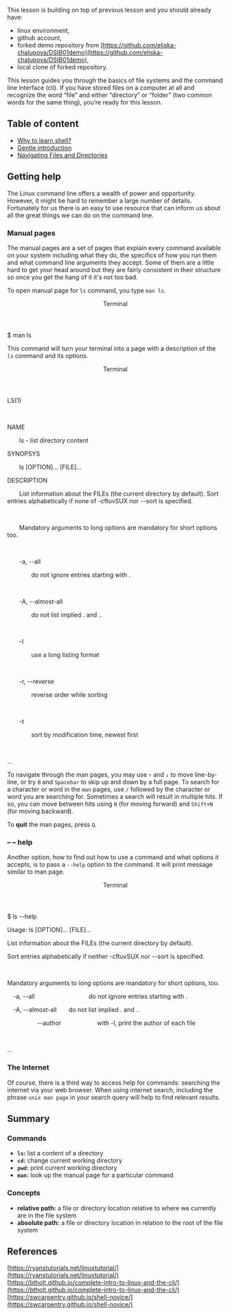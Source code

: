This lesson is building on top of previous lesson and you should already have:
 - linux environment,
 - github account,
 - forked demo repository from [https://github.com/eliska-chalupova/DSIB01demo](https://github.com/eliska-chalupova/DSIB01demo),
 - local clone of forked repository.

This lesson guides you through the basics of file systems and the command line interface (cli). If you have stored files on a computer at all and recognize the word “file” and either “directory” or “folder” (two common words for the same thing), you’re ready for this lesson.

## Table of content

- [Why to learn shell?](https://katarinagresova.github.io/DSIB01_2021/cli/motivation.html)
- [Gentle introduction](https://katarinagresova.github.io/DSIB01_2021/cli/intro.html)
- [Navigating Files and Directories](https://katarinagresova.github.io/DSIB01_2021/cli/filesystem.html)

## Getting help

The Linux command line offers a wealth of power and opportunity. However, it might be hard to remember a large number of details. Fortunately for us there is an easy to use resource that can inform us about all the great things we can do on the command line.

### Manual pages

The manual pages are a set of pages that explain every command available on your system including what they do, the specifics of how you run them and what command line arguments they accept. Some of them are a little hard to get your head around but they are fairly consistent in their structure so once you get the hang of it it's not too bad. 

To open manual page for `ls` command, you type `man ls`.

<div class="console">
  <header>
    <p>Terminal</p>
  </header>
  <div class="consolebody">
    <p>$ man ls</p>
  </div>
</div>

This command will turn your terminal into a page with a description of the `ls` command and its options.

<div class="console">
  <header>
    <p>Terminal</p>
  </header>
  <div class="consolebody">
    <p>LS(1)</p>
    <p>&emsp;</p>
    <p>NAME</p>
    <p>&emsp;&emsp;ls - list directory content</p>
    <p>SYNOPSYS</p>
    <p>&emsp;&emsp;ls [OPTION]... [FILE]...</p>
    <p>DESCRIPTION</p>
    <p>&emsp;&emsp;List information about the FILEs (the current directory by default). Sort entries alphabetically if none of -cftuvSUX nor --sort is specified.</p>
    <p>&emsp;</p>
    <p>&emsp;&emsp;Mandatory arguments to long options are mandatory for short options too.</p>
    <p>&emsp;</p>
    <p>&emsp;&emsp;-a, --all</p>
    <p>&emsp;&emsp;&emsp;&emsp;do not ignore entries starting with .</p>
    <p>&emsp;</p>
    <p>&emsp;&emsp;-A, --almost-all</p>
    <p>&emsp;&emsp;&emsp;&emsp;do not list implied . and ..</p>
    <p>&emsp;</p>
    <p>&emsp;&emsp;-l</p>
    <p>&emsp;&emsp;&emsp;&emsp;use a long listing format</p>
    <p>&emsp;</p>
    <p>&emsp;&emsp;-r, --reverse</p>
    <p>&emsp;&emsp;&emsp;&emsp;reverse order while sorting</p>
    <p>&emsp;</p>
    <p>&emsp;&emsp;-t</p>
    <p>&emsp;&emsp;&emsp;&emsp;sort by modification time, newest first</p>
    <p>&emsp;</p>
    <p>...</p>
  </div>
</div>

To navigate through the man pages, you may use `↑` and `↓` to move line-by-line, or try `B` and `Spacebar` to skip up and down by a full page. To search for a character or word in the `man` pages, use `/` followed by the character or word you are searching for. Sometimes a search will result in multiple hits. If so, you can move between hits using `N` (for moving forward) and `Shift+N` (for moving backward).

To **quit** the man pages, press `Q`.

### &ndash; &ndash; help

Another option, how to find out how to use a command and what options it accepts, is to pass a `--help` option to the command. It will print message similar to man page. 

<div class="console">
  <header>
    <p>Terminal</p>
  </header>
  <div class="consolebody">
    <p>$ ls --help</p>
    <p>Usage: ls [OPTION]... [FILE]...</p>
    <p>List information about the FILEs (the current directory by default).</p>
    <p>Sort entries alphabetically if neither -cftuvSUX nor --sort is specified.</p>
    <p>&emsp;</p>
    <p>Mandatory arguments to long options are mandatory for short options, too.</p>
    <p>&emsp;-a, --all&emsp;&emsp;&emsp;&emsp;&emsp;&emsp;&emsp;&emsp;&emsp;do not ignore entries starting with .</p>
    <p>&emsp;-A, --almost-all&emsp;&emsp;do not list implied . and ..</p>
    <p>&emsp;&emsp;&emsp;&emsp;&emsp;--author&emsp;&emsp;&emsp;&emsp;&emsp;&emsp;with -l, print the author of each file</p>
    <p>&emsp;</p>
    <p>...</p>
  </div>
</div>

### The Internet

Of course, there is a third way to access help for commands: searching the internet via your web browser. When using internet search, including the phrase `unix man page` in your search query will help to find relevant results.

## Summary

### Commands

 - **`ls`:** list a content of a directory
 - **`cd`:** change current working directory
 - **`pwd`:** print current working directory
 - **`man`:** look up the manual page for a particular command

### Concepts

 - **relative path:** a file or directory location relative to where we currently are in the file system
 - **absolute path:** a file or directory location in relation to the root of the file system

## References

[https://ryanstutorials.net/linuxtutorial/](https://ryanstutorials.net/linuxtutorial/)  
[https://btholt.github.io/complete-intro-to-linux-and-the-cli/](https://btholt.github.io/complete-intro-to-linux-and-the-cli/)  
[https://swcarpentry.github.io/shell-novice/](https://swcarpentry.github.io/shell-novice/)
